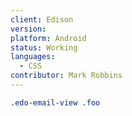 ```yaml
---
client: Edison
version:
platform: Android
status: Working
languages:
  - CSS
contributor: Mark Robbins
---
```


```css
.edo-email-view .foo
```
